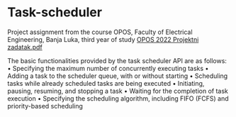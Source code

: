 # Task-scheduler
Project assignment from the course OPOS, Faculty of Electrical Engineering, Banja Luka, third year of study
[OPOS 2022 Projektni zadatak.pdf](https://github.com/grigor83/Task-scheduler/files/12243643/OPOS.2022.Projektni.zadatak.pdf)

The basic functionalities provided by the task scheduler API are as follows:
• Specifying the maximum number of concurrently executing tasks
• Adding a task to the scheduler queue, with or without starting
• Scheduling tasks while already scheduled tasks are being executed
• Initiating, pausing, resuming, and stopping a task
• Waiting for the completion of task execution
• Specifying the scheduling algorithm, including FIFO (FCFS) and priority-based scheduling
